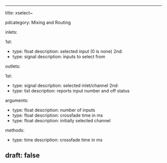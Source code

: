 --- 


title: xselect~

pdcategory: Mixing and Routing

inlets:

  1st:
  - type: float
    description: selected input (0 is none)
  2nd:
  - type: signal
    description: inputs to select from

outlets:

  1st:
  - type: signal
    description: selected inlet/channel
  2nd:
  - type: list
    description: reports input number and off status

arguments:
  - type: float
    description: number of inputs
  - type: float
    description: crossfade time in ms
  - type: float
    description: initially selected channel

methods:
  - type: time <float>
    description: crossfade time in ms



draft: false
---